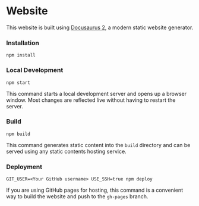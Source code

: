 # Website

This website is built using [Docusaurus 2](https://docusaurus.io/), a modern static website generator.

### Installation

```
npm install
```

### Local Development

```
npm start
```

This command starts a local development server and opens up a browser window. Most changes are reflected live without having to restart the server.

### Build

```
npm build
```

This command generates static content into the `build` directory and can be served using any static contents hosting service.

### Deployment

```
GIT_USER=<Your GitHub username> USE_SSH=true npm deploy
```

If you are using GitHub pages for hosting, this command is a convenient way to build the website and push to the `gh-pages` branch.
